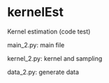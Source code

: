 # kernelEst
Kernel estimation (code test)

main_2.py: main file

kernel_2.py: kernel and sampling

data_2.py: generate data
